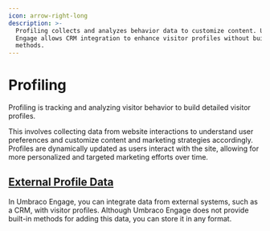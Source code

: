 ```yaml
---
icon: arrow-right-long
description: >-
  Profiling collects and analyzes behavior data to customize content. Umbraco
  Engage allows CRM integration to enhance visitor profiles without built-in
  methods.
---
```


# Profiling

Profiling is tracking and analyzing visitor behavior to build detailed visitor profiles.&#x20;

This involves collecting data from website interactions to understand user preferences and customize content and marketing strategies accordingly. Profiles are dynamically updated as users interact with the site, allowing for more personalized and targeted marketing efforts over time.

## [External Profile Data](external-profile-data.md)

In Umbraco Engage, you can integrate data from external systems, such as a CRM, with visitor profiles. Although Umbraco Engage does not provide built-in methods for adding this data, you can store it in any format.
